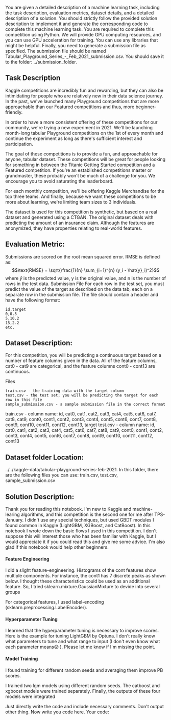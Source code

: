 You are given a detailed description of a machine learning task, including the task description, evaluation metrics, dataset details, and a detailed description of a solution.
You should strictly follow the provided solution description to implement it and generate the corresponding code to complete this machine learning task.
You are required to complete this competition using Python. We will provide GPU computing resources, and you can use GPU acceleration for training.
You can use any libraries that might be helpful.
Finally, you need to generate a submission file as specified. The submission file should be named Tabular_Playground_Series_-_Feb_2021_submission.csv. You should save it to the folder: ../submission_folder.

## Task Description
Kaggle competitions are incredibly fun and rewarding, but they can also be intimidating for people who are relatively new in their data science journey. In the past, we've launched many Playground competitions that are more approachable than our Featured competitions and thus, more beginner-friendly. 

In order to have a more consistent offering of these competitions for our community, we're trying a new experiment in 2021. We'll be launching month-long tabular Playground competitions on the 1st of every month and continue the experiment as long as there's sufficient interest and participation.

The goal of these competitions is to provide a fun, and approachable for anyone, tabular dataset. These competitions will be great for people looking for something in between the Titanic Getting Started competition and a Featured competition. If you're an established competitions master or grandmaster, these probably won't be much of a challenge for you. We encourage you to avoid saturating the leaderboard.

For each monthly competition, we'll be offering Kaggle Merchandise for the top three teams. And finally, because we want these competitions to be more about learning, we're limiting team sizes to 3 individuals. 

The dataset is used for this competition is synthetic, but based on a real dataset and generated using a CTGAN. The original dataset deals with predicting the amount of an insurance claim. Although the features are anonymized, they have properties relating to real-world features.


##  Evaluation Metric:
Submissions are scored on the root mean squared error. RMSE is defined as:
$$\text{RMSE} = \sqrt{\frac{1}{n} \sum_{i=1}^{n} (y_i - \hat{y}_i)^2}$$
where $\hat{y}$ is the predicted value, y is the original value, and n is the number of rows in the test data.
Submission File
For each row in the test set, you must predict the value of the target as described on the data tab, each on a separate row in the submission file. The file should contain a header and have the following format:

    id,target
    0,0.5
    5,10.2
    15,2.2
    etc.


##  Dataset Description:
For this competition, you will be predicting a continuous target based on a number of feature columns given in the data. All of the feature columns, cat0 - cat9 are categorical, and the feature columns cont0 - cont13 are continuous.

Files

    train.csv - the training data with the target column
    test.csv - the test set; you will be predicting the target for each row in this file
    sample_submission.csv - a sample submission file in the correct format

train.csv - column name: id, cat0, cat1, cat2, cat3, cat4, cat5, cat6, cat7, cat8, cat9, cont0, cont1, cont2, cont3, cont4, cont5, cont6, cont7, cont8, cont9, cont10, cont11, cont12, cont13, target
test.csv - column name: id, cat0, cat1, cat2, cat3, cat4, cat5, cat6, cat7, cat8, cat9, cont0, cont1, cont2, cont3, cont4, cont5, cont6, cont7, cont8, cont9, cont10, cont11, cont12, cont13


## Dataset folder Location: 
../../kaggle-data/tabular-playground-series-feb-2021. In this folder, there are the following files you can use: train.csv, test.csv, sample_submission.csv

## Solution Description:
Thank you for reading this notebook. I'm new to Kaggle and machine-learing algorithms, and this competition is the second one for me after TPS-January. I didn't use any special techniques, but used GBDT modules I found common in Kaggle (LightGBM, XGBoost, and CatBoost). In this notebook I wrote down the basic flows I used in this competition. I don't suppose this will interest those who has been familiar with Kaggle, but I would appreciate it if you could read this and give me some advice. I'm also glad if this notebook would help other beginners.

#### Feature Engineering
I did a slight feature-engineering. Histograms of the cont features show multiple components. For instance, the cont1 has 7 discrete peaks as shown below. I thought these characteristics could be used as an additional feature. So, I tried sklearn.mixture.GaussianMixture to devide into several groups

For categorical features, I used label-encoding (sklearn.preprocessing.LabelEncoder).

#### Hyperparameter Tuning
I learned that the hyperparameter tuning is necessary to improve scores. Here is the example for tuning LightGBM by Optuna. I don't really know what parameters to tune and what range to input (I don't even know what each parameter means😥 ). Please let me know if I'm missing the point.

#### Model Training
I found training for different random seeds and averaging them improve PB scores. 

I trained two lgm models using different random seeds. The catboost and xgboost models were trained separately. Finally, the outputs of these four models were integrated


Just directly write the code and include necessary comments. Don't output other thing. Now write you code here. 
Your code: